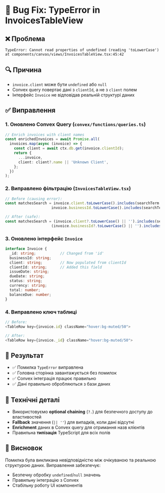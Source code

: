 # 🐛 Bug Fix: TypeError in InvoicesTableView

## ❌ **Проблема**
```
TypeError: Cannot read properties of undefined (reading 'toLowerCase')
at components/canvas/views/InvoicesTableView.tsx:45:42
```

## 🔍 **Причина**
- `invoice.client` може бути `undefined` або `null`
- Convex query повертає дані з `clientId`, а не з `client` полем
- Інтерфейс `Invoice` не відповідав реальній структурі даних

## ✅ **Виправлення**

### 1. **Оновлено Convex Query (`convex/functions/queries.ts`)**
```typescript
// Enrich invoices with client names
const enrichedInvoices = await Promise.all(
  invoices.map(async (invoice) => {
    const client = await ctx.db.get(invoice.clientId);
    return {
      ...invoice,
      client: client?.name || 'Unknown Client',
    };
  })
);
```

### 2. **Виправлено фільтрацію (`InvoicesTableView.tsx`)**
```typescript
// Before (causing error):
const matchesSearch = invoice.client.toLowerCase().includes(searchTerm.toLowerCase()) ||
                     invoice.businessId.toLowerCase().includes(searchTerm.toLowerCase());

// After (safe):
const matchesSearch = (invoice.client?.toLowerCase() || '').includes(searchTerm.toLowerCase()) ||
                     (invoice.businessId?.toLowerCase() || '').includes(searchTerm.toLowerCase());
```

### 3. **Оновлено інтерфейс `Invoice`**
```typescript
interface Invoice {
  _id: string;           // Changed from 'id'
  businessId: string;
  client: string;        // Now populated from clientId
  clientId: string;      // Added this field
  issueDate: string;
  dueDate: string;
  status: string;
  currency: string;
  total: number;
  balanceDue: number;
}
```

### 4. **Виправлено ключ таблиці**
```typescript
// Before:
<TableRow key={invoice.id} className="hover:bg-muted/50">

// After:
<TableRow key={invoice._id} className="hover:bg-muted/50">
```

## 🚀 **Результат**
- ✅ Помилка `TypeError` виправлена
- ✅ Головна сторінка завантажується без помилок
- ✅ Convex інтеграція працює правильно
- ✅ Дані правильно обробляються з бази даних

## 🔧 **Технічні деталі**
- Використовуємо **optional chaining** (`?.`) для безпечного доступу до властивостей
- **Fallback** значення (`|| ''`) для випадків, коли дані відсутні
- **Enrichment** даних в Convex query для отримання назв клієнтів
- Правильна **типізація** TypeScript для всіх полів

## 📝 **Висновок**
Помилка була викликана невідповідністю між очікуваною та реальною структурою даних. Виправлення забезпечує:
- Безпечну обробку `undefined`/`null` значень
- Правильну інтеграцію з Convex
- Стабільну роботу UI компонентів
